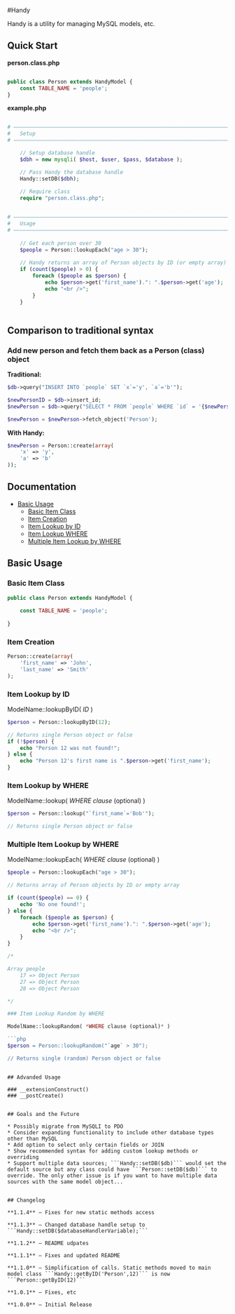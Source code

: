 #Handy

Handy is a utility for managing MySQL models, etc.

## Quick Start

**person.class.php**

```php

public class Person extends HandyModel {
	const TABLE_NAME = 'people';
}
```

**example.php**

```php

# ––––––––––––––––––––––––––––––––––––––––––––––––––––––––––––––––––––––––––––––––
#	Setup
# ––––––––––––––––––––––––––––––––––––––––––––––––––––––––––––––––––––––––––––––––

	// Setup database handle
	$dbh = new mysqli( $host, $user, $pass, $database );

	// Pass Handy the database handle	
	Handy::setDB($dbh);
	
	// Require class
	require "person.class.php";


# ––––––––––––––––––––––––––––––––––––––––––––––––––––––––––––––––––––––––––––––––
#	Usage
# ––––––––––––––––––––––––––––––––––––––––––––––––––––––––––––––––––––––––––––––––
	
	// Get each person over 30
	$people = Person::lookupEach("age > 30");
	
	// Handy returns an array of Person objects by ID (or empty array)
	if (count($people) > 0) {
	    foreach ($people as $person) {
	    	echo $person->get('first_name').": ".$person->get('age');
	        echo "<br />";
	    }
	}
	
```

## Comparison to traditional syntax

### Add new person and fetch them back as a Person (class) object

**Traditional:**

```php
$db->query("INSERT INTO `people` SET `x`='y', `a`='b'");

$newPersonID = $db->insert_id;
$newPerson = $db->query("SELECT * FROM `people` WHERE `id` = '{$newPersonID}'");

$newPerson = $newPerson->fetch_object('Person');
```

**With Handy:**

```php
$newPerson = Person::create(array(
	'x' => 'y',
	'a' => 'b'
));
```


## Documentation

* [Basic Usage](#basic-usage)
	* [Basic Item Class](#basic-item-class)
	* [Item Creation](#item-creation)
	* [Item Lookup by ID](#item-lookup-by-id)
	* [Item Lookup WHERE](#item-lookup-where)
	* [Multiple Item Lookup by WHERE](#multiple-item-lookup-by-where)



## Basic Usage

### Basic Item Class

```php
public class Person extends HandyModel {
	
	const TABLE_NAME = 'people';
	
}

```





### Item Creation

```php
Person::create(array(
	'first_name' => 'John',
	'last_name' => 'Smith'
);
```

### Item Lookup by ID

ModelName::lookupByID( *ID* )

```php
$person = Person::lookupByID(12);

// Returns single Person object or false
if (!$person) {
	echo "Person 12 was not found!";
} else {
	echo "Person 12's first name is ".$person->get('first_name');
}

```


### Item Lookup by WHERE

ModelName::lookup( *WHERE clause* (optional) )

```php
$person = Person::lookup("`first_name`='Bob'");

// Returns single Person object or false
```

### Multiple Item Lookup by WHERE

ModelName::lookupEach( *WHERE clause* (optional) )

```php
$people = Person::lookupEach("age > 30");

// Returns array of Person objects by ID or empty array

if (count($people) == 0) {
	echo 'No one found!';
} else {
	foreach ($people as $person) {
		echo $person->get('first_name').": ".$person->get('age');
		echo "<br />";
	}
}

/*

Array people
	17 => Object Person
	27 => Object Person
	28 => Object Person

*/

### Item Lookup Random by WHERE

ModelName::lookupRandom( *WHERE clause (optional)* )

```php
$person = Person::lookupRandom("`age` > 30");

// Returns single (random) Person object or false
```


```

## Advanded Usage

### __extensionConstruct()
### __postCreate()


## Goals and the Future

* Possibly migrate from MySQLI to PDO
* Consider expanding functionality to include other database types other than MySQL
* Add option to select only certain fields or JOIN
* Show recommended syntax for adding custom lookup methods or overriding
* Support multiple data sources; ```Handy::setDB($db)``` would set the default source but any class could have ```Person::setDB($db)``` to override. The only other issue is if you want to have multiple data sources with the same model object...


## Changelog

**1.1.4** — Fixes for new static methods access

**1.1.3** — Changed database handle setup to ```Handy::setDB($databaseHandlerVariable);```

**1.1.2** — README udpates

**1.1.1** — Fixes and updated README

**1.1.0** — Simplification of calls. Static methods moved to main model class ```Handy::getByID('Person',12)``` is now ```Person::getByID(12)```

**1.0.1** — Fixes, etc

**1.0.0** — Initial Release
